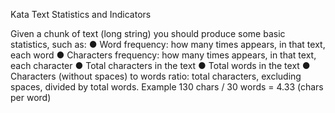 Kata Text Statistics and Indicators

Given a chunk of text (long string) you should produce some basic statistics, such as:
● Word frequency: how many times appears, in that text, each word
● Characters frequency: how many times appears, in that text, each character
● Total characters in the text
● Total words in the text
● Characters (without spaces) to words ratio: total characters, excluding spaces, divided
by total words. Example 130 chars / 30 words = 4.33 (chars per word)